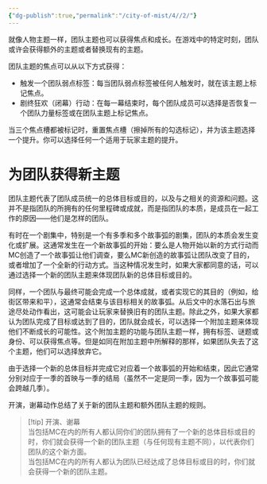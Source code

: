 ```yaml
---
{"dg-publish":true,"permalink":"/city-of-mist/4//2/"}
---
```


就像人物主题一样，团队主题也可以获得焦点和成长。在游戏中的特定时刻，团队或许会获得额外的主题或者替换现有的主题。  
  
团队主题的焦点可以从以下方式获得：  
  
- 触发一个团队弱点标签：每当团队弱点标签被任何人触发时，就在该主题上标记焦点。  
- 剧终狂欢（闭幕）行动：在每一幕结束时，每个团队成员可以选择是否恢复一个团队力量标签或在团队主题上标记焦点。  
  
当三个焦点槽都被标记时，重置焦点槽（擦掉所有的勾选标记），并为该主题选择一个提升。你可以选择任何一个适用于玩家主题的提升。  

# 为团队获得新主题  
团队主题代表了团队成员统一的总体目标或目的，以及与之相关的资源和问题。这并不是指团队的所拥有的任何里程碑或成就，而是指团队的本质，是成员在一起工作的原因——他们是怎样的团队。  

有时在一个剧集中，特别是一个有多季和多个故事弧的剧集，团队的本质会发生变化或扩展。这通常发生在一个新故事弧的开始：要么是人物开始以新的方式行动而MC创造了一个故事弧让他们调查，要么MC新创造的故事弧让团队改变了目的，或者增加了一个全新的行动方式。当这种情况发生时，如果大家都同意的话，可以通过选择一个新的团队主题来体现团队新的总体目标或目的。  
  
同样，一个团队与最终可能会完成一个总体成就，或者实现它的其目的（例如，给街区带来和平），这通常会结束与该目标相关的故事弧。从后文中的水落石出与旅途尽处动作看出，这可能会让玩家来替换旧有的团队主题。除此之外，如果大家都认为团队完成了目标或达到了目的，团队就会成长，可以选择一个附加主题来体现他们不断成长的可能性。这个附加主题的功能与团队主题一样，拥有标签、谜题或身份、可以获得焦点等。但是如同在附加主题中所解释的那样，如果团队失去了这个主题，他们可以选择放弃它。  
  
由于选择一个新的总体目标并完成它对应着一个故事弧的开始和结束，因此它通常分别对应于一季的首映与一季的结局（虽然不一定是同一季，因为一个故事弧可能会跨越几季）。  
  
开演，谢幕动作总结了关于新的团队主题和额外团队主题的规则。  

>[!tip] 开演、谢幕  
>当包括MC在内的所有人都认同你们的团队拥有了一个新的总体目标或目的时，你们就会获得一个新的团队主题（与任何现有主题不同），以代表你们团队的这个新方面。  
>当包括MC在内的所有人都认为团队已经达成了总体目标或目的时，你们就会获得一个新的团队主题。